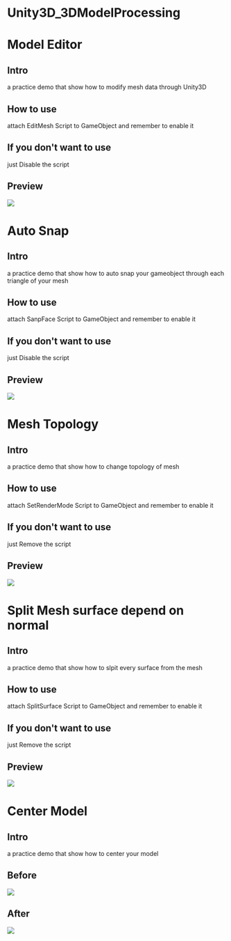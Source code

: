 # Unity3D_3DModelProcessing


<div>
    <h1>Model Editor</h1>
    <h2>Intro</h2>
    <p> a practice demo that show how to modify mesh data through Unity3D </p>
    <h2>How to use</h2>
    <p> attach EditMesh Script to GameObject and remember to enable it</p>
    <h2>If you don't want to use</h2>
    <p> just Disable the script</p>
    <h2>Preview</h2>
    <img src="img/vertexModify.gif">
    <h1>Auto Snap</h1>
    <h2>Intro</h2>
    <p> a practice demo that show how to auto snap your gameobject through each triangle of your mesh</p>
    <h2>How to use</h2>
    <p> attach SanpFace Script to GameObject and remember to enable it</p>
    <h2>If you don't want to use</h2>
    <p> just Disable the script</p>
    <h2>Preview</h2>
    <img src="img/AutoSnap.gif">
    <h1>Mesh Topology</h1>
    <h2>Intro</h2>
    <p> a practice demo that show how to change topology of mesh</p>
    <h2>How to use</h2>
    <p> attach SetRenderMode Script to GameObject and remember to enable it</p>
    <h2>If you don't want to use</h2>
    <p> just Remove the script</p>
    <h2>Preview</h2>
    <img src="img/MeshTopology.png">
    <h1>Split Mesh surface depend on normal</h1>
    <h2>Intro</h2>
    <p> a practice demo that show how to slpit every surface from the mesh</p>
    <h2>How to use</h2>
    <p> attach SplitSurface Script to GameObject and remember to enable it</p>
    <h2>If you don't want to use</h2>
    <p> just Remove the script</p>
    <h2>Preview</h2>
    <img src="img/SplitSurface.png">
    <h1>Center Model</h1>
    <h2>Intro</h2>
    <p> a practice demo that show how to center your model</p>
    <h2>Before</h2>
    <img src="img/center_before.png">
    <h2>After</h2>
    <img src="img/center_after.png"> 
</div>
